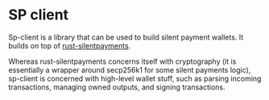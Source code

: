 # SP client

Sp-client is a library that can be used to build silent payment wallets.
It builds on top of [rust-silentpayments](https://github.com/cygnet3/rust-silentpayments).

Whereas rust-silentpayments concerns itself with cryptography (it is essentially a wrapper around secp256k1 for some silent payments logic),
sp-client is concerned with high-level wallet stuff, such as parsing incoming transactions, managing owned outputs, and signing transactions.
